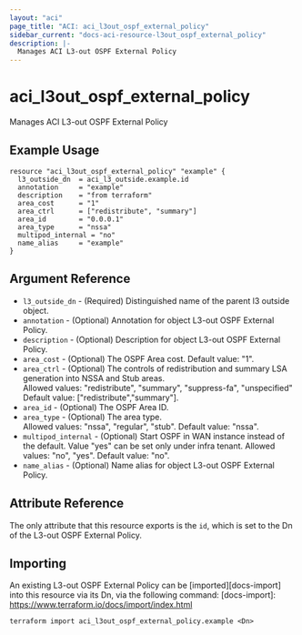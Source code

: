 ```yaml
---
layout: "aci"
page_title: "ACI: aci_l3out_ospf_external_policy"
sidebar_current: "docs-aci-resource-l3out_ospf_external_policy"
description: |-
  Manages ACI L3-out OSPF External Policy
---
```


# aci_l3out_ospf_external_policy

Manages ACI L3-out OSPF External Policy

## Example Usage

```hcl
resource "aci_l3out_ospf_external_policy" "example" {
  l3_outside_dn  = aci_l3_outside.example.id
  annotation     = "example"
  description    = "from terraform"
  area_cost      = "1"
  area_ctrl      = ["redistribute", "summary"]
  area_id        = "0.0.0.1"
  area_type      = "nssa"
  multipod_internal = "no"
  name_alias     = "example"
}
```

## Argument Reference

- `l3_outside_dn` - (Required) Distinguished name of the parent l3 outside object.
- `annotation` - (Optional) Annotation for object L3-out OSPF External Policy.
- `description` - (Optional) Description for object L3-out OSPF External Policy.
- `area_cost` - (Optional) The OSPF Area cost. Default value: "1".
- `area_ctrl` - (Optional) The controls of redistribution and summary LSA generation into NSSA and Stub areas.  
  Allowed values: "redistribute", "summary", "suppress-fa", "unspecified"  Default value: ["redistribute","summary"].
- `area_id` - (Optional) The OSPF Area ID.
- `area_type` - (Optional) The area type.  
  Allowed values: "nssa", "regular", "stub". Default value: "nssa".
- `multipod_internal` - (Optional) Start OSPF in WAN instance instead of the default. Value "yes" can be set only under infra tenant. Allowed values: "no", "yes". Default value: "no".
- `name_alias` - (Optional) Name alias for object L3-out OSPF External Policy.

## Attribute Reference

The only attribute that this resource exports is the `id`, which is set to the
Dn of the L3-out OSPF External Policy.

## Importing

An existing L3-out OSPF External Policy can be [imported][docs-import] into this resource via its Dn, via the following command:
[docs-import]: https://www.terraform.io/docs/import/index.html

```
terraform import aci_l3out_ospf_external_policy.example <Dn>
```
